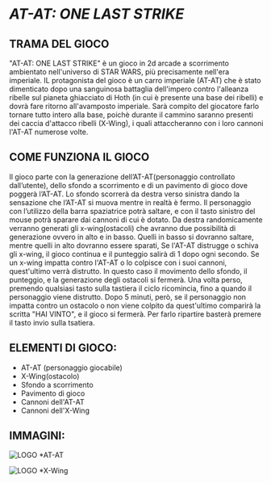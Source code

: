 # *AT-AT: ONE LAST STRIKE*


## TRAMA DEL GIOCO

"AT-AT: ONE LAST STRIKE" è un gioco in 2d arcade a scorrimento ambientato nell'universo di STAR WARS, più precisamente nell'era imperiale. IL protagonista del gioco è un carro imperiale (AT-AT) che è stato dimenticato dopo una sanguinosa battaglia dell'impero contro l'alleanza ribelle sul pianeta ghiacciato di Hoth (in cui è presente una base dei ribelli) e dovrà fare ritorno all'avamposto imperiale. Sarà compito del giocatore farlo tornare tutto intero alla base, poichè durante il cammino saranno presenti dei caccia d'attacco ribelli (X-Wing), i quali attaccheranno con i loro cannoni l'AT-AT numerose volte.


## COME FUNZIONA IL GIOCO

Il gioco parte con la generazione dell’AT-AT(personaggio controllato dall’utente), dello sfondo a scorrimento e di un pavimento di gioco dove poggerà l’AT-AT.
Lo sfondo scorrerà da destra verso sinistra dando la sensazione che l’AT-AT si muova mentre in realtà è fermo. Il personaggio con l’utilizzo della barra spaziatrice    potrà saltare, e con il tasto sinistro del mouse potrà sparare dai cannoni di cui è dotato. 
Da destra randomicamente verranno generati gli x-wing(ostacoli) che avranno due possibilità di generazione ovvero in alto e in basso.
Quelli in basso si dovranno saltare, mentre quelli in alto dovranno essere sparati, Se l'AT-AT distrugge o schiva gli x-wing, il gioco continua e il punteggio salirà   di 1 dopo ogni secondo. Se un x-wing impatta contro l'AT-AT o lo colpisce con i suoi cannoni, quest'ultimo verrà distrutto. In questo caso il movimento dello sfondo,  il punteggio, e la generazione degli ostacoli si fermerà. Una volta perso, premendo qualsiasi tasto sulla tastiera il ciclo ricomincia, fino a quando il personaggio viene distrutto. Dopo 5 minuti, però, se il personaggio non impatta contro un ostacolo o non viene colpito da quest'ultimo comparirà la scritta "HAI VINTO", e il gioco si fermerà. Per farlo ripartire basterà premere il tasto invio sulla tsatiera.

## ELEMENTI DI GIOCO:

* AT-AT (personaggio giocabile)
* X-Wing(ostacolo)
* Sfondo a scorrimento
* Pavimento di gioco
* Cannoni dell'AT-AT
* Cannoni dell'X-Wing

## IMMAGINI:

![LOGO](https://iconarchive.com/download/i61896/jonathan-rey/star-wars-vehicles/AT-AT.ico)
*AT-AT

![LOGO](https://icons.iconarchive.com/icons/jonathan-rey/star-wars-vehicles/256/X-Wing-01-icon.png)
*X-Wing
